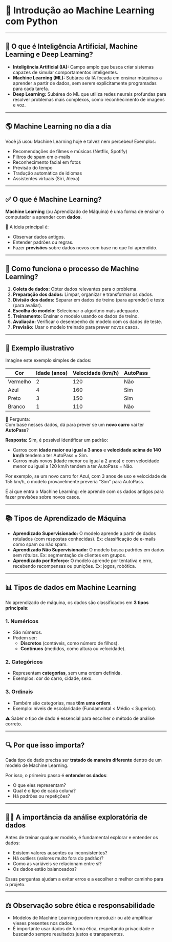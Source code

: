 # 📘 Introdução ao Machine Learning com Python
---

## 🤖 O que é Inteligência Artificial, Machine Learning e Deep Learning?

- **Inteligência Artificial (IA):** Campo amplo que busca criar sistemas capazes de simular comportamentos inteligentes.
- **Machine Learning (ML):** Subárea da IA focada em ensinar máquinas a aprender a partir de dados, sem serem explicitamente programadas para cada tarefa.
- **Deep Learning:** Subárea do ML que utiliza redes neurais profundas para resolver problemas mais complexos, como reconhecimento de imagens e voz.

---

## 🌎 Machine Learning no dia a dia

Você já usou Machine Learning hoje e talvez nem percebeu! Exemplos:
- Recomendações de filmes e músicas (Netflix, Spotify)
- Filtros de spam em e-mails
- Reconhecimento facial em fotos
- Previsão do tempo
- Tradução automática de idiomas
- Assistentes virtuais (Siri, Alexa)

---

## ✅ O que é Machine Learning?

**Machine Learning** (ou Aprendizado de Máquina) é uma forma de ensinar o computador a aprender com **dados**.

📌 A ideia principal é:
- Observar dados antigos.
- Entender padrões ou regras.
- Fazer **previsões** sobre dados novos com base no que foi aprendido.

---

## 🔄 Como funciona o processo de Machine Learning?

1. **Coleta de dados:** Obter dados relevantes para o problema.
2. **Preparação dos dados:** Limpar, organizar e transformar os dados.
3. **Divisão dos dados:** Separar em dados de treino (para aprender) e teste (para avaliar).
4. **Escolha do modelo:** Selecionar o algoritmo mais adequado.
5. **Treinamento:** Ensinar o modelo usando os dados de treino.
6. **Avaliação:** Verificar o desempenho do modelo com os dados de teste.
7. **Previsão:** Usar o modelo treinado para prever novos casos.

---

## 🧠 Exemplo ilustrativo

Imagine este exemplo simples de dados:

| Cor      | Idade (anos) | Velocidade (km/h) | AutoPass |
|----------|--------------|-------------------|----------|
| Vermelho | 2            | 120               | Não      |
| Azul     | 4            | 160               | Sim      |
| Preto    | 3            | 150               | Sim      |
| Branco   | 1            | 110               | Não      |

🤔 Pergunta:  
Com base nesses dados, dá para prever se um **novo carro** vai ter **AutoPass**?

**Resposta:**
Sim, é possível identificar um padrão:
- Carros com **idade maior ou igual a 3 anos** e **velocidade acima de 140 km/h** tendem a ter AutoPass = Sim.
- Carros mais novos (idade menor ou igual a 2 anos) e com velocidade menor ou igual a 120 km/h tendem a ter AutoPass = Não.

Por exemplo, se um novo carro for Azul, com 3 anos de uso e velocidade de 155 km/h, o modelo provavelmente preveria "Sim" para AutoPass.

É aí que entra o Machine Learning: ele aprende com os dados antigos para fazer previsões sobre novos casos.

---

## 📚 Tipos de Aprendizado de Máquina

- **Aprendizado Supervisionado:** O modelo aprende a partir de dados rotulados (com respostas conhecidas). Ex: classificação de e-mails como spam ou não spam.
- **Aprendizado Não Supervisionado:** O modelo busca padrões em dados sem rótulos. Ex: segmentação de clientes em grupos.
- **Aprendizado por Reforço:** O modelo aprende por tentativa e erro, recebendo recompensas ou punições. Ex: jogos, robótica.

---

## 📊 Tipos de dados em Machine Learning

No aprendizado de máquina, os dados são classificados em **3 tipos principais**:

### 1. Numéricos
- São números.
- Podem ser:
  - **Discretos** (contáveis, como número de filhos).
  - **Contínuos** (medidos, como altura ou velocidade).

### 2. Categóricos
- Representam **categorias**, sem uma ordem definida.
- Exemplos: cor do carro, cidade, sexo.

### 3. Ordinais
- Também são categorias, mas **têm uma ordem**.
- Exemplo: níveis de escolaridade (Fundamental < Médio < Superior).

⚠️ Saber o tipo de dado é essencial para escolher o método de análise correto.

---

## 🔍 Por que isso importa?

Cada tipo de dado precisa ser **tratado de maneira diferente** dentro de um modelo de Machine Learning.

Por isso, o primeiro passo é **entender os dados**:
- O que eles representam?
- Qual é o tipo de cada coluna?
- Há padrões ou repetições?

---

## 🕵️‍♂️ A importância da análise exploratória de dados

Antes de treinar qualquer modelo, é fundamental explorar e entender os dados:
- Existem valores ausentes ou inconsistentes?
- Há outliers (valores muito fora do padrão)?
- Como as variáveis se relacionam entre si?
- Os dados estão balanceados?

Essas perguntas ajudam a evitar erros e a escolher o melhor caminho para o projeto.

---

## ⚖️ Observação sobre ética e responsabilidade

- Modelos de Machine Learning podem reproduzir ou até amplificar vieses presentes nos dados.
- É importante usar dados de forma ética, respeitando privacidade e buscando sempre resultados justos e transparentes.
